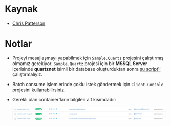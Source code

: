 # Kaynak

- [Chris Patterson](https://www.youtube.com/watch?v=dxHNAn69x6w&list=PLx8uyNNs1ri2MBx6BjPum5j9_MMdIfM9C)

# Notlar

- Projeyi mesajlaşmayı yapabilmek için `Sample.Quartz` projesini çalıştırmış olmamız gerekiyor. `Sample.Quartz` projesi için bir **MSSQL Server**  içerisinde **quartznet** isimli bir database oluşturduktan sonra [şu script'i](https://github.com/MassTransit/Sample-Quartz/blob/master/create_quartz_tables.sql) çalıştırmalıyız.    

- Batch consume işlemlerinde çoklu istek göndermek için `Client.Console` projesini kullanabilirsiniz.

- Gerekli olan container'ların bilgileri alt kısımdadır:
  
    ![sad](./img/containers.png)

